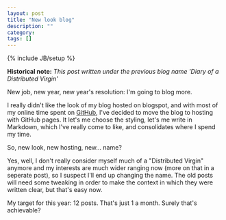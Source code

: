 ```yaml
---
layout: post
title: "New look blog"
description: ""
category: 
tags: []
---
```

{% include JB/setup %}

**Historical note:** *This post written under the previous blog name 'Diary of a Distributed Virgin'*

New job, new year, new year's resolution: I'm going to blog more.

I really didn't like the look of my blog hosted on blogspot, and with most of my online time spent on [GitHub](http://www.github.com), I've decided to move the blog to hosting with GitHub pages. It let's me choose the styling, let's me write in Markdown, which I've really come to like, and consolidates where I spend my time.

So, new look, new hosting, new... name?

Yes, well, I don't really consider myself much of a "Distributed Virgin" anymore and my interests are much wider ranging now (more on that in a seperate post), so I suspect I'll end up changing the name. The old posts will need some tweaking in order to make the context in which they were written clear, but that's easy now.

My target for this year: 12 posts. That's just 1 a month. Surely that's achievable?
